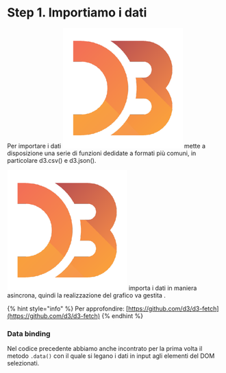 # Step 1. Importiamo i dati

Per importare i dati  <img src="../../.gitbook/assets/1562726.png" alt="" data-size="line"> mette a disposizione una serie di funzioni dedidate a formati più comuni, in particolare d3.csv() e d3.json().

<img src="../../.gitbook/assets/1562726.png" alt="" data-size="line"> importa i dati in maniera asincrona, quindi la realizzazione del grafico va gestita .

{% hint style="info" %}
Per approfondire: [https://github.com/d3/d3-fetch](https://github.com/d3/d3-fetch)
{% endhint %}

### Data binding

Nel codice precedente abbiamo anche incontrato per la prima volta il metodo `.data()` con il quale si legano i dati in input agli elementi del DOM selezionati.
